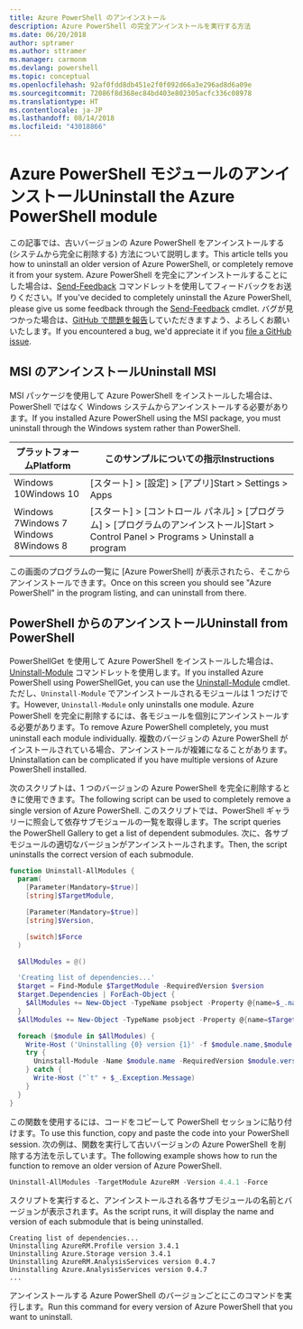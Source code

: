 ```yaml
---
title: Azure PowerShell のアンインストール
description: Azure PowerShell の完全アンインストールを実行する方法
ms.date: 06/20/2018
author: sptramer
ms.author: sttramer
ms.manager: carmonm
ms.devlang: powershell
ms.topic: conceptual
ms.openlocfilehash: 92af0fdd8db451e2f0f092d66a3e296ad8d6a09e
ms.sourcegitcommit: 72086f8d368ec84bd403e802305acfc336c08978
ms.translationtype: HT
ms.contentlocale: ja-JP
ms.lasthandoff: 08/14/2018
ms.locfileid: "43018866"
---
```

# <a name="uninstall-the-azure-powershell-module"></a><span data-ttu-id="bb01c-103">Azure PowerShell モジュールのアンインストール</span><span class="sxs-lookup"><span data-stu-id="bb01c-103">Uninstall the Azure PowerShell module</span></span>

<span data-ttu-id="bb01c-104">この記事では、古いバージョンの Azure PowerShell をアンインストールする (システムから完全に削除する) 方法について説明します。</span><span class="sxs-lookup"><span data-stu-id="bb01c-104">This article tells you how to uninstall an older version of Azure PowerShell, or completely remove it from your system.</span></span> <span data-ttu-id="bb01c-105">Azure PowerShell を完全にアンインストールすることにした場合は、[Send-Feedback](/powershell/module/azurerm.profile/send-feedback) コマンドレットを使用してフィードバックをお送りください。</span><span class="sxs-lookup"><span data-stu-id="bb01c-105">If you've decided to completely uninstall the Azure PowerShell, please give us some feedback through the [Send-Feedback](/powershell/module/azurerm.profile/send-feedback) cmdlet.</span></span>
<span data-ttu-id="bb01c-106">バグが見つかった場合は、[GitHub で問題を報告](https://github.com/azure/azure-powershell/issues)していただきますよう、よろしくお願いいたします。</span><span class="sxs-lookup"><span data-stu-id="bb01c-106">If you encountered a bug, we'd appreciate it if you [file a GitHub issue](https://github.com/azure/azure-powershell/issues).</span></span>

## <a name="uninstall-msi"></a><span data-ttu-id="bb01c-107">MSI のアンインストール</span><span class="sxs-lookup"><span data-stu-id="bb01c-107">Uninstall MSI</span></span>

<span data-ttu-id="bb01c-108">MSI パッケージを使用して Azure PowerShell をインストールした場合は、PowerShell ではなく Windows システムからアンインストールする必要があります。</span><span class="sxs-lookup"><span data-stu-id="bb01c-108">If you installed Azure PowerShell using the MSI package, you must uninstall through the Windows system rather than PowerShell.</span></span>

| <span data-ttu-id="bb01c-109">プラットフォーム</span><span class="sxs-lookup"><span data-stu-id="bb01c-109">Platform</span></span> | <span data-ttu-id="bb01c-110">このサンプルについての指示</span><span class="sxs-lookup"><span data-stu-id="bb01c-110">Instructions</span></span> |
|----------|--------------|
| <span data-ttu-id="bb01c-111">Windows 10</span><span class="sxs-lookup"><span data-stu-id="bb01c-111">Windows 10</span></span> | <span data-ttu-id="bb01c-112">[スタート] > [設定] > [アプリ]</span><span class="sxs-lookup"><span data-stu-id="bb01c-112">Start > Settings > Apps</span></span> |
| <span data-ttu-id="bb01c-113">Windows 7</span><span class="sxs-lookup"><span data-stu-id="bb01c-113">Windows 7</span></span> </br><span data-ttu-id="bb01c-114">Windows 8</span><span class="sxs-lookup"><span data-stu-id="bb01c-114">Windows 8</span></span> | <span data-ttu-id="bb01c-115">[スタート] > [コントロール パネル] > [プログラム] > [プログラムのアンインストール]</span><span class="sxs-lookup"><span data-stu-id="bb01c-115">Start > Control Panel > Programs > Uninstall a program</span></span> |

<span data-ttu-id="bb01c-116">この画面のプログラムの一覧に [Azure PowerShell] が表示されたら、そこからアンインストールできます。</span><span class="sxs-lookup"><span data-stu-id="bb01c-116">Once on this screen you should see "Azure PowerShell" in the program listing, and can uninstall from there.</span></span>

## <a name="uninstall-from-powershell"></a><span data-ttu-id="bb01c-117">PowerShell からのアンインストール</span><span class="sxs-lookup"><span data-stu-id="bb01c-117">Uninstall from PowerShell</span></span>

<span data-ttu-id="bb01c-118">PowerShellGet を使用して Azure PowerShell をインストールした場合は、[Uninstall-Module](/powershell/module/powershellget/uninstall-module) コマンドレットを使用します。</span><span class="sxs-lookup"><span data-stu-id="bb01c-118">If you installed Azure PowerShell using PowerShellGet, you can use the [Uninstall-Module](/powershell/module/powershellget/uninstall-module) cmdlet.</span></span> <span data-ttu-id="bb01c-119">ただし、`Uninstall-Module` でアンインストールされるモジュールは 1 つだけです。</span><span class="sxs-lookup"><span data-stu-id="bb01c-119">However, `Uninstall-Module` only uninstalls one module.</span></span> <span data-ttu-id="bb01c-120">Azure PowerShell を完全に削除するには、各モジュールを個別にアンインストールする必要があります。</span><span class="sxs-lookup"><span data-stu-id="bb01c-120">To remove Azure PowerShell completely, you must uninstall each module individually.</span></span> <span data-ttu-id="bb01c-121">複数のバージョンの Azure PowerShell がインストールされている場合、アンインストールが複雑になることがあります。</span><span class="sxs-lookup"><span data-stu-id="bb01c-121">Uninstallation can be complicated if you have multiple versions of Azure PowerShell installed.</span></span>

<span data-ttu-id="bb01c-122">次のスクリプトは、1 つのバージョンの Azure PowerShell を完全に削除するときに使用できます。</span><span class="sxs-lookup"><span data-stu-id="bb01c-122">The following script can be used to completely remove a single version of Azure PowerShell.</span></span> <span data-ttu-id="bb01c-123">このスクリプトでは、PowerShell ギャラリーに照会して依存サブモジュールの一覧を取得します。</span><span class="sxs-lookup"><span data-stu-id="bb01c-123">The script queries the PowerShell Gallery to get a list of dependent submodules.</span></span> <span data-ttu-id="bb01c-124">次に、各サブモジュールの適切なバージョンがアンインストールされます。</span><span class="sxs-lookup"><span data-stu-id="bb01c-124">Then, the script uninstalls the correct version of each submodule.</span></span>

```powershell
function Uninstall-AllModules {
  param(
    [Parameter(Mandatory=$true)]
    [string]$TargetModule,

    [Parameter(Mandatory=$true)]
    [string]$Version,

    [switch]$Force
  )

  $AllModules = @()

  'Creating list of dependencies...'
  $target = Find-Module $TargetModule -RequiredVersion $version
  $target.Dependencies | ForEach-Object {
    $AllModules += New-Object -TypeName psobject -Property @{name=$_.name; version=$_.requiredversion}
  }
  $AllModules += New-Object -TypeName psobject -Property @{name=$TargetModule; version=$Version}

  foreach ($module in $AllModules) {
    Write-Host ('Uninstalling {0} version {1}' -f $module.name,$module.version)
    try {
      Uninstall-Module -Name $module.name -RequiredVersion $module.version -Force:$Force -ErrorAction Stop
    } catch {
      Write-Host ("`t" + $_.Exception.Message)
    }
  }
}
```

<span data-ttu-id="bb01c-125">この関数を使用するには、コードをコピーして PowerShell セッションに貼り付けます。</span><span class="sxs-lookup"><span data-stu-id="bb01c-125">To use this function, copy and paste the code into your PowerShell session.</span></span> <span data-ttu-id="bb01c-126">次の例は、関数を実行して古いバージョンの Azure PowerShell を削除する方法を示しています。</span><span class="sxs-lookup"><span data-stu-id="bb01c-126">The following example shows how to run the function to remove an older version of Azure PowerShell.</span></span>

```powershell
Uninstall-AllModules -TargetModule AzureRM -Version 4.4.1 -Force
```

<span data-ttu-id="bb01c-127">スクリプトを実行すると、アンインストールされる各サブモジュールの名前とバージョンが表示されます。</span><span class="sxs-lookup"><span data-stu-id="bb01c-127">As the script runs, it will display the name and version of each submodule that is being uninstalled.</span></span>

```output
Creating list of dependencies...
Uninstalling AzureRM.Profile version 3.4.1
Uninstalling Azure.Storage version 3.4.1
Uninstalling AzureRM.AnalysisServices version 0.4.7
Uninstalling Azure.AnalysisServices version 0.4.7
...
```

<span data-ttu-id="bb01c-128">アンインストールする Azure PowerShell のバージョンごとにこのコマンドを実行します。</span><span class="sxs-lookup"><span data-stu-id="bb01c-128">Run this command for every version of Azure PowerShell that you want to uninstall.</span></span>
